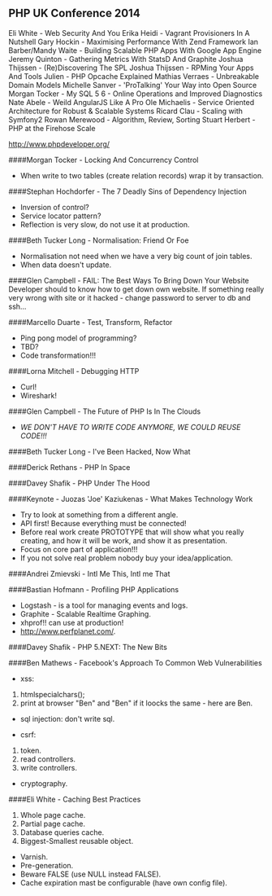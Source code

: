 PHP UK Conference 2014
-

Eli White - Web Security And You
Erika Heidi - Vagrant Provisioners In A Nutshell
Gary Hockin - Maximising Performance With Zend Framework
Ian Barber/Mandy Waite - Building Scalable PHP Apps With Google App Engine
Jeremy Quinton - Gathering Metrics With StatsD And Graphite
Joshua Thijssen - (Re)Discovering The SPL
Joshua Thijssen - RPMing Your Apps And Tools
Julien - PHP Opcache Explained
Mathias Verraes - Unbreakable Domain Models
Michelle Sanver - 'ProTalking' Your Way into Open Source
Morgan Tocker - My SQL 5 6 - Online Operations and Improved Diagnostics
Nate Abele - Weild AngularJS Like A Pro
Ole Michaelis - Service Oriented Architecture for Robust & Scalable Systems
Ricard Clau - Scaling with Symfony2
Rowan Merewood - Algorithm, Review, Sorting
Stuart Herbert - PHP at the Firehose Scale



http://www.phpdeveloper.org/

####Morgan Tocker - Locking And Concurrency Control
* When write to two tables (create relation records) wrap it by transaction.

####Stephan Hochdorfer - The 7 Deadly Sins of Dependency Injection
* Inversion of control?
* Service locator pattern?
* Reflection is very slow, do not use it at production.

####Beth Tucker Long - Normalisation: Friend Or Foe
* Normalisation not need when we have a very big count of join tables.
* When data doesn't update.

####Glen Campbell - FAIL: The Best Ways To Bring Down Your Website
Developer should to know how to get down own website.
If something really very wrong with site or it hacked - change password to server to db and ssh...

####Marcello Duarte - Test, Transform, Refactor
* Ping pong model of programming?
* TBD?
* Code transformation!!!

####Lorna Mitchell - Debugging HTTP
* Curl!
* Wireshark!

####Glen Campbell - The Future of PHP Is In The Clouds
* *WE DON'T HAVE TO WRITE CODE ANYMORE, WE COULD REUSE CODE!!!*

####Beth Tucker Long - I've Been Hacked, Now What

####Derick Rethans - PHP In Space

####Davey Shafik - PHP Under The Hood

####Keynote - Juozas 'Joe' Kaziukenas - What Makes Technology Work
* Try to look at something from a different angle.
* API first! Because everything must be connected!
* Before real work create PROTOTYPE that will show what you really creating, and how it will be work, and show it as presentation.
* Focus on core part of application!!!
* If you not solve real problem nobody buy your idea/application.

####Andrei Zmievski - Intl Me This, Intl me That

####Bastian Hofmann - Profiling PHP Applications
* Logstash - is a tool for managing events and logs.
* Graphite - Scalable Realtime Graphing.
* xhprof!! can use at production!
* http://www.perfplanet.com/.

####Davey Shafik - PHP 5.NEXT: The New Bits

####Ben Mathews - Facebook's Approach To Common Web Vulnerabilities
* xss:

1. htmlspecialchars();
2. print at browser "Ben" and "B&#101;n" if it loocks the same - here are B&#101;n.

* sql injection: don't write sql.

* csrf:

1. token.
2. read controllers.
3. write controllers.

* cryptography.

####Eli White - Caching Best Practices
1. Whole page cache.
2. Partial page cache.
3. Database queries cache.
4. Biggest-Smallest reusable object.

* Varnish.
* Pre-generation.
* Beware FALSE (use NULL instead FALSE).
* Cache expiration mast be configurable (have own config file).
